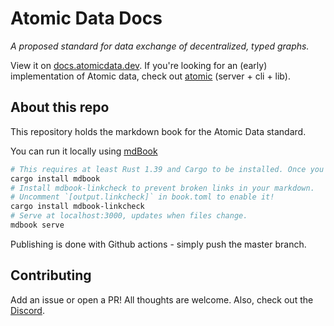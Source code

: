 # Atomic Data Docs

_A proposed standard for data exchange of decentralized, typed graphs._

View it on [docs.atomicdata.dev](https://docs.atomicdata.dev).
If you're looking for an (early) implementation of Atomic data, check out [atomic](https://github.com/joepio/atomic) (server + cli + lib).

## About this repo

This repository holds the markdown book for the Atomic Data standard.

You can run it locally using [mdBook](https://github.com/rust-lang/mdBook)

```sh
# This requires at least Rust 1.39 and Cargo to be installed. Once you have installed Rust, type the following in the terminal:
cargo install mdbook
# Install mdbook-linkcheck to prevent broken links in your markdown.
# Uncomment `[output.linkcheck]` in book.toml to enable it!
cargo install mdbook-linkcheck
# Serve at localhost:3000, updates when files change.
mdbook serve
```

Publishing is done with Github actions - simply push the master branch.

## Contributing

Add an issue or open a PR!
All thoughts are welcome.
Also, check out the [Discord](https://discord.gg/a72Rv2P).
